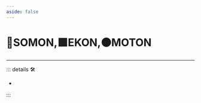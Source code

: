 ```yaml
---
aside: false
---
```

# 🔷SOMON,🟩EKON,🟠MOTON

---

<!-- =================================================== -->
<!-- =================================================== -->
<!-- =================================================== -->
<!-- =================================================== -->
<!-- =================================================== -->
::: details 🛠

-

:::